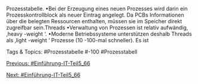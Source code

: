 Prozesstabelle. 
•Bei der Erzeugung eines neuen Prozesses wird darin ein Prozesskontrollblock als neuer Eintrag angelegt. Da PCBs 
Informationen über die belegten Ressourcen enthalten, müssen sie im Speicher direkt zugreifbar sein.Threads
•Verwaltung von Prozessen ist relativ aufwändig, ‚heavy -weight ‘.
•Moderne Betriebssysteme unterstützen deshalb Threads als ‚light -weight ‘ Prozesse (10 -100-mal schneller). Es ist 

   Tags & Topics:
   #Prozesstabelle
   #-100
   #Prozesstabell

[Previous: #Einführung-IT-Teil5_66](Einführung-IT-Teil5_66.md)

[Next: #Einführung-IT-Teil5_66](Einführung-IT-Teil5_66.md)